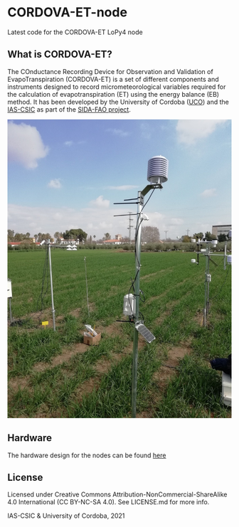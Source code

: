# CORDOVA-ET-node
Latest code for the CORDOVA-ET LoPy4 node

## What is CORDOVA-ET?
The COnductance Recording Device for Observation and Validation of EvapoTranspiration (CORDOVA-ET) is a set of different components and instruments designed to record micrometeorological variables required for the calculation of evapotranspiration (ET) using the energy balance (EB) method. It has been developed by the University of Cordoba ([UCO](https://www.uco.es/)) and the [IAS-CSIC](https://www.ias.csic.es/) as part of the [SIDA-FAO project](http://www.fao.org/3/ca8794en/CA8794EN.pdf).

![CORDOVA-ET Node during field validation in Cordoba 2020](https://github.com/OpenAgriTech/CORDOVA-ET-Hardware/raw/master/images/cordova-et_node_2020.jpg)

## Hardware
The hardware design for the nodes can be found [here](https://github.com/OpenAgriTech/CORDOVA-ET-Hardware)


## License

Licensed under Creative Commons Attribution-NonCommercial-ShareAlike 4.0 International (CC BY-NC-SA 4.0). See LICENSE.md for more info.

IAS-CSIC & University of Cordoba, 2021
